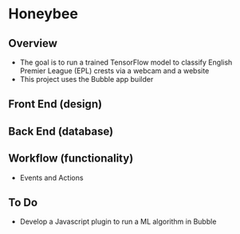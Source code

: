 # Honeybee
## Overview
* The goal is to run a trained TensorFlow model to classify English Premier League (EPL) crests via a webcam and a website
* This project uses the Bubble app builder

## Front End (design)

## Back End (database)

## Workflow (functionality)
* Events and Actions

## To Do
* Develop a Javascript plugin to run a ML algorithm in Bubble
